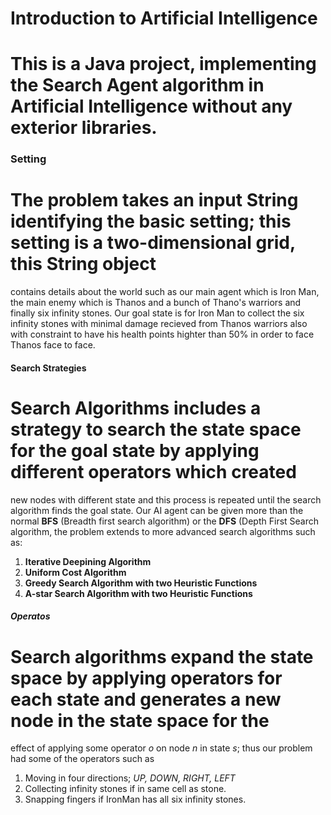 <h1> Introduction to Artificial Intelligence </h1>

# This is a Java project, implementing the Search Agent algorithm in Artificial Intelligence without any exterior libraries.

<h3> Setting </h3>

# The problem takes an input String identifying the basic setting; this setting is a two-dimensional grid, this String object
contains details about the world such as our main agent which is Iron Man, the main enemy which is Thanos and a bunch of Thano's
warriors and finally six infinity stones. Our goal state is for Iron Man to collect the six infinity stones with minimal damage recieved
from Thanos warriors also with constraint to have his health points highter than 50% in order to face Thanos face to face.

<h4> Search Strategies </h4>

# Search Algorithms includes a strategy to search the state space for the goal state by applying different operators which created
new nodes with different state and this process is repeated until the search algorithm finds the goal state. Our AI agent can be given
more than the normal **BFS** (Breadth first search algorithm) or the **DFS** (Depth First Search algorithm, the problem extends to more
advanced search algorithms such as: 

  1) **Iterative Deepining Algorithm**
  2) **Uniform Cost Algorithm**
  3) **Greedy Search Algorithm with two Heuristic Functions**
  4) **A-star Search Algorithm with two Heuristic Functions**
  
 
<h5> Operatos </h5>

# Search algorithms expand the state space by applying operators for each state and generates a new node in the state space for the
effect of applying some operator *o* on node *n* in state *s*; thus our problem had some of the operators such as

  1) Moving in four directions; *UP, DOWN, RIGHT, LEFT*
  2) Collecting infinity stones if in same cell as stone.
  3) Snapping fingers if IronMan has all six infinity stones.
